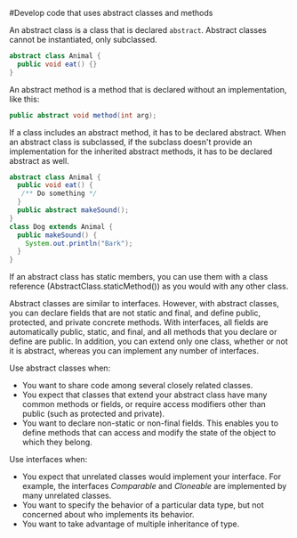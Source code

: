 #Develop code that uses abstract classes and methods

An abstract class is a class that is declared `abstract`. Abstract classes cannot be instantiated, only subclassed.
````java
abstract class Animal {
  public void eat() {}
}
````

An abstract method is a method that is declared without an implementation, like this:
````java
public abstract void method(int arg);
````
If a class includes an abstract method, it has to be declared abstract. When an abstract class is subclassed, if the subclass doesn't provide an implementation for the inherited abstract methods, it has to be declared abstract as well.
````java
abstract class Animal {
  public void eat() {
   /** Do something */
  }
  public abstract makeSound();
}
class Dog extends Animal {
  public makeSound() {
    System.out.println("Bark");
  }
}
````

If an abstract class has static members, you can use them with a class reference (AbstractClass.staticMethod()) as you would with any other class.

Abstract classes are similar to interfaces. However, with abstract classes, you can declare fields that are not static and final, and define public, protected, and private concrete methods. With interfaces, all fields are automatically public, static, and final, and all methods that you declare or define are public. In addition, you can extend only one class, whether or not it is abstract, whereas you can implement any number of interfaces.

Use abstract classes when:
* You want to share code among several closely related classes.
* You expect that classes that extend your abstract class have many common methods or fields, or require access modifiers other than public (such as protected and private).
* You want to declare non-static or non-final fields. This enables you to define methods that can access and modify the state of the object to which they belong.

Use interfaces when:
* You expect that unrelated classes would implement your interface. For example, the interfaces *Comparable* and *Cloneable* are implemented by many unrelated classes.
* You want to specify the behavior of a particular data type, but not concerned about who implements its behavior.
* You want to take advantage of multiple inheritance of type.
